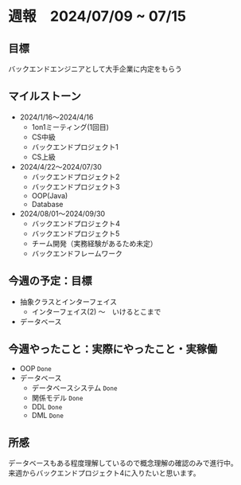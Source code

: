 # 週報　2024/07/09 ~ 07/15

## 目標
バックエンドエンジニアとして大手企業に内定をもらう

## マイルストーン
- 2024/1/16〜2024/4/16
    - 1on1ミーティング(1回目)
    - CS中級
    - バックエンドプロジェクト1
    - CS上級
- 2024/4/22〜2024/07/30
   - バックエンドプロジェクト2
   - バックエンドプロジェクト3
   - OOP(Java)
   - Database
- 2024/08/01〜2024/09/30
    - バックエンドプロジェクト4
    - バックエンドプロジェクト5
    - チーム開発（実務経験があるため未定）
    - バックエンドフレームワーク

## 今週の予定：目標
- 抽象クラスとインターフェイス
  - インターフェイス(2) 〜　いけるとこまで
- データベース
  
## 今週やったこと：実際にやったこと・実稼働
- OOP `Done`
- データベース
  - データベースシステム `Done`
  - 関係モデル `Done`
  - DDL `Done`
  - DML `Done`
  
## 所感
データベースもある程度理解しているので概念理解の確認のみで進行中。  
来週からバックエンドプロジェクト4に入りたいと思います。
